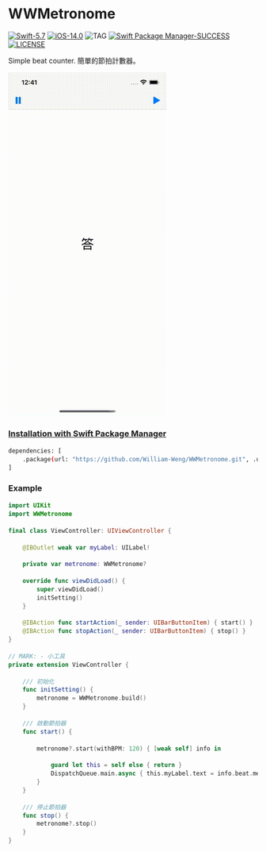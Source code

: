 # WWMetronome
[![Swift-5.7](https://img.shields.io/badge/Swift-5.7-orange.svg?style=flat)](https://developer.apple.com/swift/) [![iOS-14.0](https://img.shields.io/badge/iOS-14.0-pink.svg?style=flat)](https://developer.apple.com/swift/) ![TAG](https://img.shields.io/github/v/tag/William-Weng/WWMetronome) [![Swift Package Manager-SUCCESS](https://img.shields.io/badge/Swift_Package_Manager-SUCCESS-blue.svg?style=flat)](https://developer.apple.com/swift/) [![LICENSE](https://img.shields.io/badge/LICENSE-MIT-yellow.svg?style=flat)](https://developer.apple.com/swift/)

Simple beat counter.
簡單的節拍計數器。

![](./Example.gif)

### [Installation with Swift Package Manager](https://medium.com/彼得潘的-swift-ios-app-開發問題解答集/使用-spm-安裝第三方套件-xcode-11-新功能-2c4ffcf85b4b)
```bash
dependencies: [
    .package(url: "https://github.com/William-Weng/WWMetronome.git", .upToNextMajor(from: "1.0.0"))
]
```

### Example
```swift
import UIKit
import WWMetronome

final class ViewController: UIViewController {

    @IBOutlet weak var myLabel: UILabel!
    
    private var metronome: WWMetronome?
    
    override func viewDidLoad() {
        super.viewDidLoad()
        initSetting()
    }
    
    @IBAction func startAction(_ sender: UIBarButtonItem) { start() }
    @IBAction func stopAction(_ sender: UIBarButtonItem) { stop() }
}

// MARK: - 小工具
private extension ViewController {
    
    /// 初始化
    func initSetting() {
        metronome = WWMetronome.build()
    }
    
    /// 啟動節拍器
    func start() {
        
        metronome?.start(withBPM: 120) { [weak self] info in
            
            guard let this = self else { return }
            DispatchQueue.main.async { this.myLabel.text = info.beat.message() }
        }
    }
    
    /// 停止節拍器
    func stop() {
        metronome?.stop()
    }
}
```
